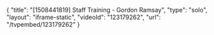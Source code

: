 {
    "title": "[1508441819] Staff Training - Gordon Ramsay",
    "type": "solo",
    "layout": "iframe-static",
    "videoId": "123179262",
    "url": "\/tvpembed\/123179262"
}